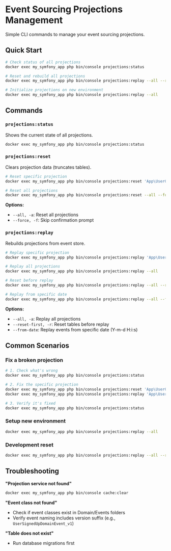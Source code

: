 # Event Sourcing Projections Management

Simple CLI commands to manage your event sourcing projections.

## Quick Start

```bash
# Check status of all projections
docker exec my_symfony_app php bin/console projections:status

# Reset and rebuild all projections
docker exec my_symfony_app php bin/console projections:replay --all --reset-first

# Initialize projections on new environment
docker exec my_symfony_app php bin/console projections:replay --all
```

## Commands

### `projections:status`
Shows the current state of all projections.

```bash
docker exec my_symfony_app php bin/console projections:status
```

### `projections:reset`
Clears projection data (truncates tables).

```bash
# Reset specific projection
docker exec my_symfony_app php bin/console projections:reset 'App\UserContext\ReadModels\Projections\UserProjection'

# Reset all projections
docker exec my_symfony_app php bin/console projections:reset --all --force
```

**Options:**
- `--all, -a`: Reset all projections
- `--force, -f`: Skip confirmation prompt

### `projections:replay`
Rebuilds projections from event store.

```bash
# Replay specific projection
docker exec my_symfony_app php bin/console projections:replay 'App\UserContext\ReadModels\Projections\UserProjection'

# Replay all projections
docker exec my_symfony_app php bin/console projections:replay --all

# Reset before replay
docker exec my_symfony_app php bin/console projections:replay --all --reset-first

# Replay from specific date
docker exec my_symfony_app php bin/console projections:replay --all --from-date="2024-01-01"
```

**Options:**
- `--all, -a`: Replay all projections
- `--reset-first, -r`: Reset tables before replay
- `--from-date`: Replay events from specific date (Y-m-d H:i:s)

## Common Scenarios

### Fix a broken projection
```bash
# 1. Check what's wrong
docker exec my_symfony_app php bin/console projections:status

# 2. Fix the specific projection
docker exec my_symfony_app php bin/console projections:reset 'App\UserContext\ReadModels\Projections\UserProjection' --force
docker exec my_symfony_app php bin/console projections:replay 'App\UserContext\ReadModels\Projections\UserProjection'

# 3. Verify it's fixed
docker exec my_symfony_app php bin/console projections:status
```

### Setup new environment
```bash
docker exec my_symfony_app php bin/console projections:replay --all
```

### Development reset
```bash
docker exec my_symfony_app php bin/console projections:replay --all --reset-first
```

## Troubleshooting

**"Projection service not found"**
```bash
docker exec my_symfony_app php bin/console cache:clear
```

**"Event class not found"**
- Check if event classes exist in Domain/Events folders
- Verify event naming includes version suffix (e.g., `UserSignedUpDomainEvent_v1`)

**"Table does not exist"**
- Run database migrations first